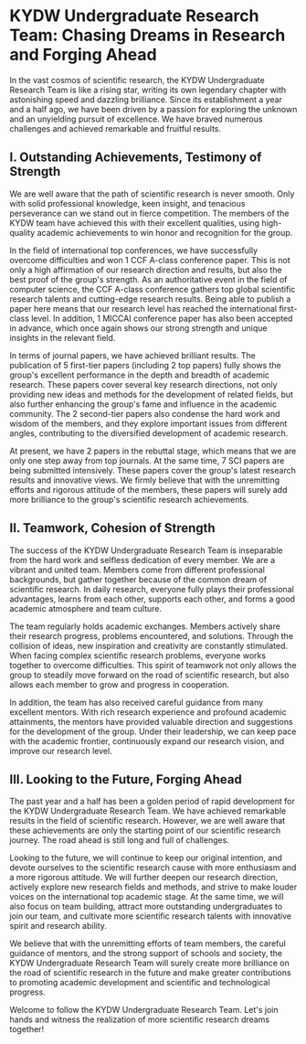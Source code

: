 # KYDW Undergraduate Research Team: Chasing Dreams in Research and Forging Ahead

In the vast cosmos of scientific research, the KYDW Undergraduate Research Team is like a rising star, writing its own legendary chapter with astonishing speed and dazzling brilliance. Since its establishment a year and a half ago, we have been driven by a passion for exploring the unknown and an unyielding pursuit of excellence. We have braved numerous challenges and achieved remarkable and fruitful results.

## I. Outstanding Achievements, Testimony of Strength

We are well aware that the path of scientific research is never smooth. Only with solid professional knowledge, keen insight, and tenacious perseverance can we stand out in fierce competition. The members of the KYDW team have achieved this with their excellent qualities, using high-quality academic achievements to win honor and recognition for the group.

In the field of international top conferences, we have successfully overcome difficulties and won 1 CCF A-class conference paper. This is not only a high affirmation of our research direction and results, but also the best proof of the group's strength. As an authoritative event in the field of computer science, the CCF A-class conference gathers top global scientific research talents and cutting-edge research results. Being able to publish a paper here means that our research level has reached the international first-class level. In addition, 1 MICCAI conference paper has also been accepted in advance, which once again shows our strong strength and unique insights in the relevant field.

In terms of journal papers, we have achieved brilliant results. The publication of 5 first-tier papers (including 2 top papers) fully shows the group's excellent performance in the depth and breadth of academic research. These papers cover several key research directions, not only providing new ideas and methods for the development of related fields, but also further enhancing the group's fame and influence in the academic community. The 2 second-tier papers also condense the hard work and wisdom of the members, and they explore important issues from different angles, contributing to the diversified development of academic research.

At present, we have 2 papers in the rebuttal stage, which means that we are only one step away from top journals. At the same time, 7 SCI papers are being submitted intensively. These papers cover the group's latest research results and innovative views. We firmly believe that with the unremitting efforts and rigorous attitude of the members, these papers will surely add more brilliance to the group's scientific research achievements.

## II. Teamwork, Cohesion of Strength

The success of the KYDW Undergraduate Research Team is inseparable from the hard work and selfless dedication of every member. We are a vibrant and united team. Members come from different professional backgrounds, but gather together because of the common dream of scientific research. In daily research, everyone fully plays their professional advantages, learns from each other, supports each other, and forms a good academic atmosphere and team culture.

The team regularly holds academic exchanges. Members actively share their research progress, problems encountered, and solutions. Through the collision of ideas, new inspiration and creativity are constantly stimulated. When facing complex scientific research problems, everyone works together to overcome difficulties. This spirit of teamwork not only allows the group to steadily move forward on the road of scientific research, but also allows each member to grow and progress in cooperation.

In addition, the team has also received careful guidance from many excellent mentors. With rich research experience and profound academic attainments, the mentors have provided valuable direction and suggestions for the development of the group. Under their leadership, we can keep pace with the academic frontier, continuously expand our research vision, and improve our research level.

## III. Looking to the Future, Forging Ahead

The past year and a half has been a golden period of rapid development for the KYDW Undergraduate Research Team. We have achieved remarkable results in the field of scientific research. However, we are well aware that these achievements are only the starting point of our scientific research journey. The road ahead is still long and full of challenges.

Looking to the future, we will continue to keep our original intention, and devote ourselves to the scientific research cause with more enthusiasm and a more rigorous attitude. We will further deepen our research direction, actively explore new research fields and methods, and strive to make louder voices on the international top academic stage. At the same time, we will also focus on team building, attract more outstanding undergraduates to join our team, and cultivate more scientific research talents with innovative spirit and research ability.

We believe that with the unremitting efforts of team members, the careful guidance of mentors, and the strong support of schools and society, the KYDW Undergraduate Research Team will surely create more brilliance on the road of scientific research in the future and make greater contributions to promoting academic development and scientific and technological progress.

Welcome to follow the KYDW Undergraduate Research Team. Let's join hands and witness the realization of more scientific research dreams together!

